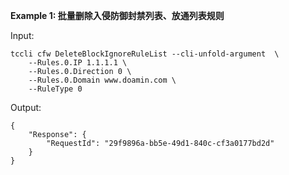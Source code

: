 **Example 1: 批量删除入侵防御封禁列表、放通列表规则**



Input: 

```
tccli cfw DeleteBlockIgnoreRuleList --cli-unfold-argument  \
    --Rules.0.IP 1.1.1.1 \
    --Rules.0.Direction 0 \
    --Rules.0.Domain www.doamin.com \
    --RuleType 0
```

Output: 
```
{
    "Response": {
        "RequestId": "29f9896a-bb5e-49d1-840c-cf3a0177bd2d"
    }
}
```

